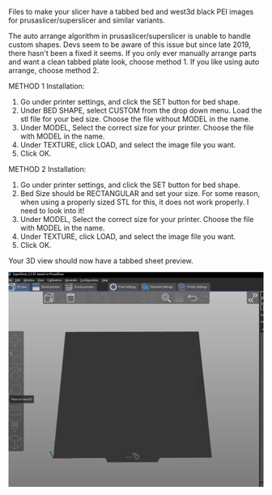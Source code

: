 Files to make your slicer have a tabbed bed and west3d black PEI images for prusaslicer/superslicer and similar variants.

The auto arrange algorithm in prusaslicer/superslicer is unable to handle custom shapes.  Devs seem to be aware of this issue but since late 2019, there hasn't been a fixed it seems.  If you only ever manually arrange parts and want a clean tabbed plate look, choose method 1.  If you like using auto arrange, choose method 2.

METHOD 1
Installation:
1) Go under printer settings, and click the SET button for bed shape.
2) Under BED SHAPE, select CUSTOM from the drop down menu.  Load the stl file for your bed size.  Choose the file without MODEL in the name.
3) Under MODEL, Select the correct size for your printer.  Choose the file with MODEL in the name.
4) Under TEXTURE, click LOAD, and select the image file you want.
5) Click OK.

METHOD 2
Installation:
1) Go under printer settings, and click the SET button for bed shape.
2) Bed Size should be RECTANGULAR and set your size.  For some reason, when using a properly sized STL for this, it does not work properly.  I need to look into it!  
3) Under MODEL, Select the correct size for your printer.  Choose the file with MODEL in the name.
4) Under TEXTURE, click LOAD, and select the image file you want.
5) Click OK.


Your 3D view should now have a tabbed sheet preview.

![Example](https://github.com/oogoom/Voron-Mods/blob/main/Slicer/sample.jpg)
